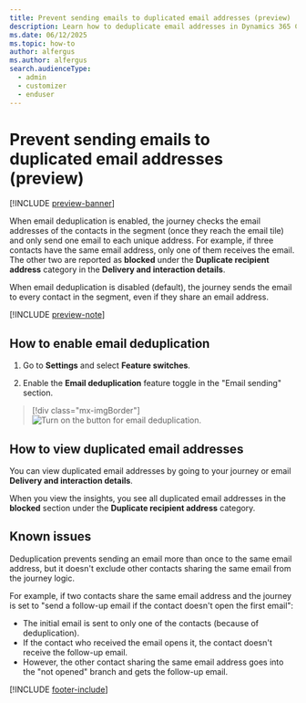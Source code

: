 ```yaml
---
title: Prevent sending emails to duplicated email addresses (preview)
description: Learn how to deduplicate email addresses in Dynamics 365 Customer Insights - Journeys.
ms.date: 06/12/2025
ms.topic: how-to
author: alfergus
ms.author: alfergus
search.audienceType: 
  - admin
  - customizer
  - enduser
---
```


# Prevent sending emails to duplicated email addresses (preview)

[!INCLUDE [preview-banner](~/../shared-content/shared/preview-includes/preview-banner.md)]

When email deduplication is enabled, the journey checks the email addresses of the contacts in the segment (once they reach the email tile) and only send one email to each unique address. For example, if three contacts have the same email address, only one of them receives the email. The other two are reported as **blocked** under the **Duplicate recipient address** category in the **Delivery and interaction details**.

When email deduplication is disabled (default), the journey sends the email to every contact in the segment, even if they share an email address.

[!INCLUDE [preview-note](~/../shared-content/shared/preview-includes/preview-note.md)]

## How to enable email deduplication

1. Go to **Settings** and select **Feature switches**.

2. Enable the **Email deduplication** feature toggle in the "Email sending" section.

> [!div class="mx-imgBorder"]
> ![Turn on the button for email deduplication.](media/enable-email-deduplication-button.png)

## How to view duplicated email addresses

You can view duplicated email addresses by going to your journey or email **Delivery and interaction details**.

When you view the insights, you see all duplicated email addresses in the **blocked** section under the **Duplicate recipient address** category.

## Known issues

Deduplication prevents sending an email more than once to the same email address, but it doesn't exclude other contacts sharing the same email from the journey logic.

For example, if two contacts share the same email address and the journey is set to "send a follow-up email if the contact doesn't open the first email":

- The initial email is sent to only one of the contacts (because of deduplication).
- If the contact who received the email opens it, the contact doesn't receive the follow-up email.
- However, the other contact sharing the same email address goes into the "not opened" branch and gets the follow-up email.

[!INCLUDE [footer-include](./includes/footer-banner.md)]

